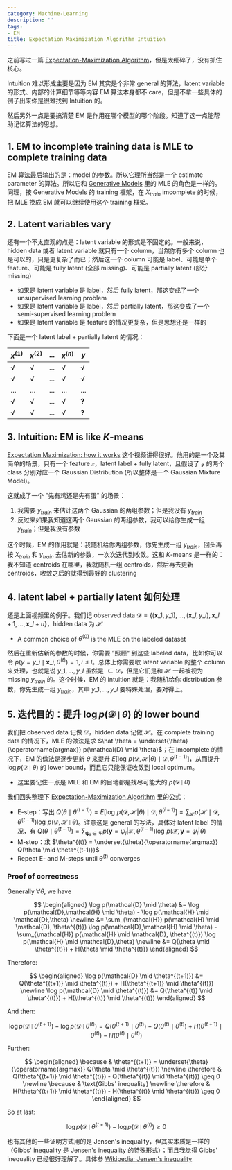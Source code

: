 ```yaml
---
category: Machine-Learning
description: ''
tags:
- EM
title: Expectation Maximization Algorithm Intuition
---
```


之前写过一篇 [Expectation-Maximization Algorithm](/machine-learning/2014/12/28/expectation-maximization-algorithm)，但是太细碎了，没有抓住核心。

Intuition 难以形成主要是因为 EM 其实是个非常 general 的算法，latent variable 的形式、内部的计算细节等等内容 EM 算法本身都不 care，但是不拿一些具体的例子出来你是很难找到 Intuition 的。

然后另外一点是要搞清楚 EM 是作用在哪个模型的哪个阶段。知道了这一点能帮助记忆算法的思想。

## 1. EM to incomplete training data is MLE to complete training data

EM 算法最后输出的是：model 的参数。所以它理所当然是一个 estimate parameter 的算法。所以它和 [Generative Models](/machine-learning/2018/04/04/generative-models) 里的 MLE 的角色是一样的。同理，按 Generative Models 的 training 框架，在 $X_{train}$ imcomplete 的时候，把 MLE 换成 EM 就可以继续使用这个 training 框架。

## 2. Latent variables vary

还有一个不太直观的点是：latent variable 的形式是不固定的。一般来说，hidden data 或者 latent variable 就只有一个 column，当然你有多个 column 也是可以的，只是更复杂了而已；然后这一个 column 可能是 label、可能是单个 feature、可能是 fully latent (全部 missing)、可能是 partially latent (部分 missing)

- 如果是 latent variable 是 label，然后 fully latent，那这变成了一个 unsupervised learning problem
- 如果是 latent variable 是 label，然后 partially latent，那这变成了一个 semi-supervised learning problem
- 如果是 latent variable 是 feature 的情况更复杂，但是思想还是一样的

下面是一个 latent label + partially latent 的情况：

| $x^{(1)}$ | $x^{(2)}$ | ... | $x^{(n)}$ | $y$   |
|-----------|-----------|-----|-----------|-------|
| √         | √         | ... | √         | √     |
| √         | √         | ... | √         | √     |
| ...       | ...       | ... | ...       | ...   |
| √         | √         | ... | √         | **?** |
| √         | √         | ... | √         | **?** |

## 3. Intuition: EM is like $K$-means

[Expectation Maximization: how it works](https://www.youtube.com/watch?v=iQoXFmbXRJA) 这个视频讲得很好。他用的是一个及其简单的场景，只有一个 feature $\mathcal{x}$，latent label + fully latent，且假设了 $\mathcal{y}$ 的两个 class 分别对应一个 Gaussian Distribution (所以整体是一个 Gaussian Mixture Model)。

这就成了一个 "先有鸡还是先有蛋" 的场景：

1. 我需要 $y_{train}$ 来估计这两个 Gaussian 的两组参数；但是我没有 $y_{train}$
1. 反过来如果我知道这两个 Gaussian 的两组参数，我可以给你生成一组 $y_{train}$；但是我没有参数

这个时候，EM 的作用就是：我随机给你两组参数，你先生成一组 $y_{train}$，回头再按 $X_{train}$ 和 $y_{train}$ 去估新的参数，一次次迭代到收敛。这和 $K$-means 是一样的：我不知道 centroids 在哪里，我就随机一组 centroids，然后再去更新 centroids，收敛之后的就得到最好的 clustering

## 4. latent label + partially latent 如何处理

还是上面视频里的例子。我们记 observed data $\mathcal{D} = \lbrace (\mathbf{x}\_1, y\_1), \dots, (\mathbf{x}\_l, y\_l), \mathbf{x}\_{l+1}, \dots, \mathbf{x}\_{l+u} \rbrace$，hidden data 为 $\mathcal{H}$

- A common choice of $\theta^{(0)}$ is the MLE on the labeled dataset

然后在重新估新的参数的时候，你需要 ”照顾“ 到这些 labeled data，比如你可以令 $p(y=y\_i \mid \mathbf{x}\_i, \theta^{(t)}) = 1, i \leq l$。总体上你需要取 latent variable 的整个 column 来处理，也就是说 $y\_1, \dots, y\_l$ 虽然是 $\in \mathcal{D}$，但是它们是和 $\mathcal{H}$ 一起被视为 missing $y_{train}$ 的。这个时候，EM 的 intuition 就是：我随机给你 distribution 参数，你先生成一组 $y_{train}$，其中 $y\_1, \dots, y\_l$ 要特殊处理，要对得上。

## 5. 迭代目的：提升 $\log p(\mathcal{D} \mid \theta)$ 的 lower bound

我们把 observed data 记做 $\mathcal{D}$，hidden data 记做 $\mathcal{H}$。在 complete training data 的情况下，MLE 的做法是求 $\hat \theta = \underset{\theta}{\operatorname{argmax}} p(\mathcal{D} \mid \theta)$；在 imcomplete 的情况下，EM 的做法是逐步更新 $\theta$ 来提升 $E \left [ \log \, p(\mathcal{D},\mathcal{H} \vert \theta) \mid \mathcal{D}, \theta^{(t-1)} \right ]$，从而提升 $\log p(\mathcal{D} \mid \theta)$ 的 lower bound，而且它只能保证收敛到 local optimum。

- 这里要记住一点是 MLE 和 EM 的目地都是找尽可能大的 $p(\mathcal{D} \mid \theta)$

我们回头整理下 [Expectation-Maximization Algorithm](/machine-learning/2014/12/28/expectation-maximization-algorithm) 里的公式：

- E-step：写出 $Q(\theta \mid \theta^{(t-1)}) = E \left [ \log \, p(\mathcal{D},\mathcal{H} \vert \theta) \mid \mathcal{D}, \theta^{(i-1)} \right ] = \sum_{\mathcal{H}} p(\mathcal{H} \mid \mathcal{D}, \theta^{(t-1)}) \log \, p(\mathcal{D}, \mathcal{H} \mid \theta)$。注意这是 general 的写法，具体对 latent label 的情况，有 $Q(\theta \mid \theta^{(t-1)}) = \sum_{\mathbf{\psi_i} \in \Psi}{p(\mathbf{y} =\psi_i \vert  \mathcal{X}, \theta^{(t-1)}) \log \, p(\mathcal{X},\mathbf{y} = \psi_i \vert \theta)}$
- M-step：求 $\theta^{(t)} = \underset{\theta}{\operatorname{argmax}} Q(\theta \mid \theta^{(t-1)})$
- Repeat E- and M-steps until $\theta^{(t)}$ converges

### Proof of correctness

Generally $\forall \theta$, we have

$$
\begin{aligned}
\log p(\mathcal{D} \mid \theta) &= \log p(\mathcal{D},\mathcal{H} \mid \theta) - \log p(\mathcal{H} \mid \mathcal{D},\theta) \newline
                                &= \sum_{\mathcal{H}} p(\mathcal{H} \mid \mathcal{D}, \theta^{(t)}) \log p(\mathcal{D},\mathcal{H} \mid \theta) - \sum_{\mathcal{H}} p(\mathcal{H} \mid \mathcal{D}, \theta^{(t)}) \log p(\mathcal{H} \mid \mathcal{D},\theta) \newline
                                &= Q(\theta \mid \theta^{(t)}) + H(\theta \mid \theta^{(t)})
\end{aligned}
$$

Therefore:

$$
\begin{aligned}
\log p(\mathcal{D} \mid \theta^{(t+1)}) &= Q(\theta^{(t+1)} \mid \theta^{(t)}) + H(\theta^{(t+1)} \mid \theta^{(t)}) \newline
\log p(\mathcal{D} \mid \theta^{(t)}) &= Q(\theta^{(t)} \mid \theta^{(t)}) + H(\theta^{(t)} \mid \theta^{(t)}) 
\end{aligned}
$$

And then:

$$
\log p(\mathcal{D} \mid \theta^{(t+1)}) - \log p(\mathcal{D} \mid \theta^{(t)}) = Q(\theta^{(t+1)} \mid \theta^{(t)}) - Q(\theta^{(t)} \mid \theta^{(t)}) + H(\theta^{(t+1)} \mid \theta^{(t)}) - H(\theta^{(t)} \mid \theta^{(t)}) 
$$

Further:

$$
\begin{aligned}
\because & \theta^{(t+1)} = \underset{\theta}{\operatorname{argmax}} Q(\theta \mid \theta^{(t)}) \newline
\therefore & Q(\theta^{(t+1)} \mid \theta^{(t)}) - Q(\theta^{(t)} \mid \theta^{(t)}) \geq 0 \newline
\because & \text{Gibbs' inequality} \newline
\therefore & H(\theta^{(t+1)} \mid \theta^{(t)}) - H(\theta^{(t)} \mid \theta^{(t)}) \geq 0
\end{aligned}
$$

So at last:

$$
\log p(\mathcal{D} \mid \theta^{(t+1)}) - \log p(\mathcal{D} \mid \theta^{(t)}) \geq 0 
$$

也有其他的一些证明方式用的是 Jensen's inequality，但其实本质是一样的（Gibbs' inequality 是 Jensen's inequality 的特殊形式）；而且我觉得 Gibbs' inequality 已经很好理解了。具体参 [Wikipedia: Jensen's inequality](https://en.wikipedia.org/wiki/Jensen%27s_inequality#Information_theory)